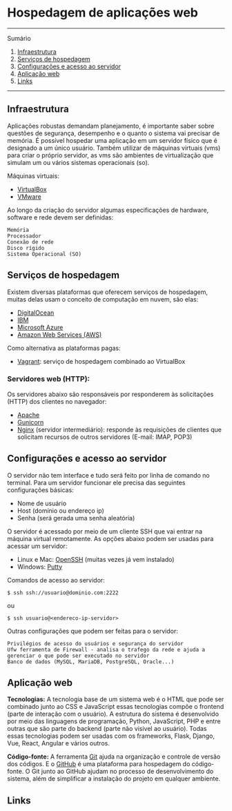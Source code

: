 # Hospedagem de aplicações web

*******
Sumário
 1. [Infraestrutura](#infraestrutura)
 2. [Serviços de hospedagem](#servicos)
 3. [Configurações e acesso ao servidor](#servidor)
 4. [Aplicação web](#aplicacao)
 5. [Links](#links)

*******

<div id='infraestrutura'/>

## Infraestrutura

Aplicações robustas demandam planejamento, é importante saber sobre questões de segurança, desempenho e o quanto o sistema vai precisar de memória. É possível hospedar uma aplicação em um servidor físico que é designado a um único usuário. Também utilizar de máquinas virtuais (vms) para criar o próprio servidor, as vms são ambientes de virtualização que simulam um ou vários sistemas operacionais (so). 

Máquinas virtuais:

- [VirtualBox](https://www.virtualbox.org/)
- [VMware](https://www.vmware.com/br.html)

Ao longo da criação do servidor algumas especificações de hardware, software e rede devem ser definidas:

    Memória
    Processador
    Conexão de rede
    Disco rígido
    Sistema Operacional (SO)

<div id='servicos'/>

## Serviços de hospedagem

Existem diversas plataformas que oferecem serviços de hospedagem, muitas delas usam o conceito de computação em nuvem, são elas:

- [DigitalOcean](https://www.digitalocean.com/)
- [IBM](https://www.ibm.com/br-pt)
- [Microsoft Azure](https://azure.microsoft.com/pt-br/) 
- [Amazon Web Services (AWS)](https://aws.amazon.com/pt/)

Como alternativa as plataformas pagas:

- [Vagrant](https://www.vagrantup.com/): serviço de hospedagem combinado ao VirtualBox

### Servidores web (HTTP):

Os servidores abaixo são responsáveis por responderem às solicitações (HTTP) dos clientes no navegador:

 - [Apache](https://www.apache.org/)
 - [Gunicorn](https://gunicorn.org/)
 - [Nginx](https://nginx.org/) (servidor intermediário): responde às requisições de clientes que solicitam recursos de outros servidores (E-mail: IMAP, POP3)

<div id='servidor'/>

## Configurações e acesso ao servidor

O servidor não tem interface e tudo será feito por linha de comando no terminal. Para um servidor funcionar ele precisa das seguintes configurações básicas:

- Nome de usuário
- Host (domínio ou endereço ip)
- Senha (será gerada uma senha aleatória)

O servidor é acessado por meio de um cliente SSH que vai entrar na máquina virtual remotamente. As opções abaixo podem ser usadas para acessar um servidor:

- Linux e Mac: [OpenSSH](https://www.openssh.com/) (muitas vezes já vem instalado)
- Windows: [Putty](https://www.putty.org/)

Comandos de acesso ao servidor:

`$ ssh ssh://usuario@dominio.com:2222` 

ou 

`$ ssh usuario@<endereco-ip-servidor>`

Outras configurações que podem ser feitas para o servidor:

    Privilégios de acesso do usuários e segurança do servidor
    Ufw ferramenta de Firewall - analisa o trafego da rede e ajuda a gerenciar o que pode ser executado no servidor 
    Banco de dados (MySQL, MariaDB, PostgreSQL, Oracle...)
    
<div id='aplicacao'/>

## Aplicação web

**Tecnologias:** A tecnologia base de um sistema web é o HTML que pode ser combinado junto ao CSS e JavaScript essas tecnologias compõe o frontend (parte de interação com o usuário). A estrutura do sistema é desenvolvido por meio das linguagens de programação, Python, JavaScript, PHP e entre outras que são parte do backend (parte não visivel ao usuário). Todas essas tecnologias podem ser usadas com os frameworks, Flask, Django, Vue, React, Angular e vários outros.

**Código-fonte:** A ferramenta [Git](https://git-scm.com/) ajuda na organização e controle de versão dos códigos. E o [GitHub](https://github.com/) é uma plataforma para hospedagem do código-fonte. O Git junto ao GitHub ajudam no processo de desenvolvimento do sistema, além de simplificar a instalação do projeto em qualquer ambiente.

<div id='links'/>

## Links
